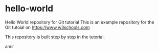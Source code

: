 # hello-world
Hello World repository for Git tutorial
This is an example repository for the Git tutoial on https://www.w3schools.com

This repository is built step by step in the tutorial.

amir
